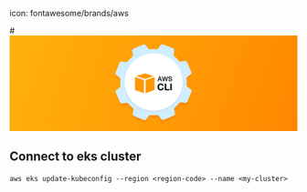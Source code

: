 icon: fontawesome/brands/aws

#![AWS CLI Banner!](/assets/01-header-images/aws_cli.png "Image of AWS CLI")

## Connect to eks cluster
```
aws eks update-kubeconfig --region <region-code> --name <my-cluster>
```